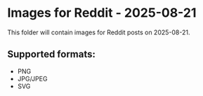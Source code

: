 # Images for Reddit - 2025-08-21

This folder will contain images for Reddit posts on 2025-08-21.

## Supported formats:
- PNG
- JPG/JPEG
- SVG
